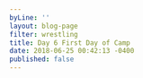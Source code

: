 ```yaml
---
byLine: ''
layout: blog-page
filter: wrestling
title: Day 6 First Day of Camp
date: 2018-06-25 00:42:13 -0400
published: false
---
```

